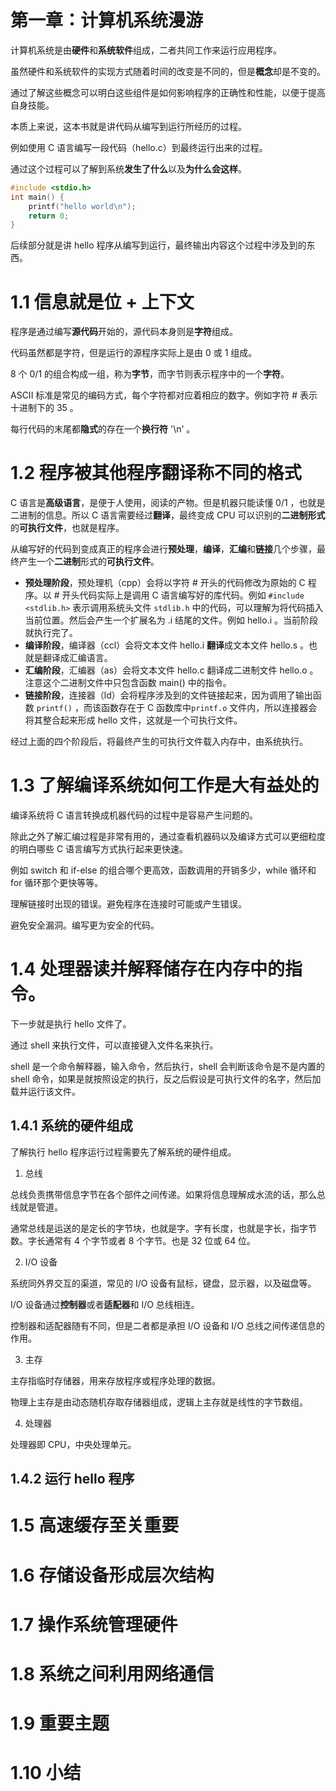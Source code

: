 # 第一章：计算机系统漫游

计算机系统是由**硬件**和**系统软件**组成，二者共同工作来运行应用程序。

虽然硬件和系统软件的实现方式随着时间的改变是不同的，但是**概念**却是不变的。

通过了解这些概念可以明白这些组件是如何影响程序的正确性和性能，以便于提高自身技能。

本质上来说，这本书就是讲代码从编写到运行所经历的过程。

例如使用 C 语言编写一段代码（hello.c）到最终运行出来的过程。

通过这个过程可以了解到系统**发生了什么**以及**为什么会这样**。

```cpp
#include <stdio.h>
int main() {
    printf("hello world\n");
    return 0;
}
```

后续部分就是讲 hello 程序从编写到运行，最终输出内容这个过程中涉及到的东西。

# 1.1 信息就是位 + 上下文

程序是通过编写**源代码**开始的，源代码本身则是**字符**组成。

代码虽然都是字符，但是运行的源程序实际上是由 0 或 1 组成。

8 个 0/1 的组合构成一组，称为**字节**，而字节则表示程序中的一个**字符**。

ASCII 标准是常见的编码方式，每个字符都对应着相应的数字。例如字符 # 表示十进制下的 35 。

每行代码的末尾都**隐式**的存在一个**换行符** '\n' 。

# 1.2 程序被其他程序翻译称不同的格式

C 语言是**高级语言**，是便于人使用，阅读的产物。但是机器只能读懂 0/1 ，也就是二进制的信息。所以 C 语言需要经过**翻译**，最终变成 CPU 可以识别的**二进制形式**的**可执行文件**，也就是程序。

从编写好的代码到变成真正的程序会进行**预处理**，**编译**，**汇编**和**链接**几个步骤，最终产生一个**二进制**形式的**可执行文件**。

* **预处理阶段**，预处理机（cpp）会将以字符 # 开头的代码修改为原始的 C 程序。以 # 开头代码实际上是调用 C 语言编写好的库代码。例如 `#include <stdlib.h>` 表示调用系统头文件 `stdlib.h` 中的代码，可以理解为将代码插入当前位置。然后会产生一个扩展名为 .i 结尾的文件。例如 hello.i 。当前阶段就执行完了。
* **编译阶段**，编译器（ccl）会将文本文件 hello.i **翻译**成文本文件 hello.s 。也就是翻译成汇编语言。
* **汇编阶段**，汇编器（as）会将文本文件 hello.c 翻译成二进制文件 hello.o 。注意这个二进制文件中只包含函数 main() 中的指令。
* **链接阶段**，连接器（ld）会将程序涉及到的文件链接起来，因为调用了输出函数 `printf()` ，而该函数存在于 C 函数库中`printf.o` 文件内，所以连接器会将其整合起来形成 hello 文件，这就是一个可执行文件。

经过上面的四个阶段后，将最终产生的可执行文件载入内存中，由系统执行。

# 1.3 了解编译系统如何工作是大有益处的

编译系统将 C 语言转换成机器代码的过程中是容易产生问题的。

除此之外了解汇编过程是非常有用的，通过查看机器码以及编译方式可以更细粒度的明白哪些 C 语言编写方式执行起来更快速。

例如 switch 和 if-else 的组合哪个更高效，函数调用的开销多少，while 循环和 for 循环那个更快等等。

理解链接时出现的错误。避免程序在连接时可能或产生错误。

避免安全漏洞。编写更为安全的代码。

# 1.4 处理器读并解释储存在内存中的指令。

下一步就是执行 hello 文件了。

通过 shell 来执行文件，可以直接键入文件名来执行。

shell 是一个命令解释器，输入命令，然后执行，shell 会判断该命令是不是内置的 shell 命令，如果是就按照设定的执行，反之后假设是可执行文件的名字，然后加载并运行该文件。

## 1.4.1 系统的硬件组成

了解执行 hello 程序运行过程需要先了解系统的硬件组成。

1. 总线

总线负责携带信息字节在各个部件之间传递。如果将信息理解成水流的话，那么总线就是管道。

通常总线是运送的是定长的字节块，也就是字。字有长度，也就是字长，指字节数。字长通常有 4 个字节或者 8 个字节。也是 32 位或 64 位。

2. I/O 设备

系统同外界交互的渠道，常见的 I/O 设备有鼠标，键盘，显示器，以及磁盘等。

I/O 设备通过**控制器**或者**适配器**和 I/O 总线相连。

控制器和适配器随有不同，但是二者都是承担 I/O 设备和 I/O 总线之间传递信息的作用。

3. 主存

主存指临时存储器，用来存放程序或程序处理的数据。

物理上主存是由动态随机存取存储器组成，逻辑上主存就是线性的字节数组。

4. 处理器

处理器即 CPU，中央处理单元。


## 1.4.2 运行 hello 程序

# 1.5 高速缓存至关重要

# 1.6 存储设备形成层次结构

# 1.7 操作系统管理硬件

# 1.8 系统之间利用网络通信

# 1.9 重要主题

# 1.10 小结

